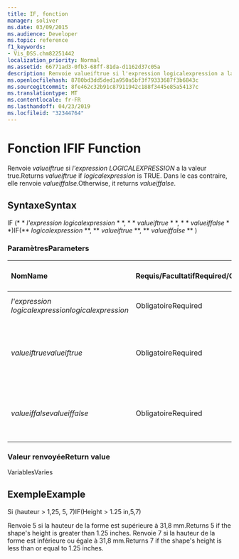 ```yaml
---
title: IF, fonction
manager: soliver
ms.date: 03/09/2015
ms.audience: Developer
ms.topic: reference
f1_keywords:
- Vis_DSS.chm82251442
localization_priority: Normal
ms.assetid: 66771ad3-0fb3-68ff-81da-d1162d37c05a
description: Renvoie valueiftrue si l'expression logicalexpression a la valeur TRUE. Dans le cas contraire, elle renvoie valueiffalse.
ms.openlocfilehash: 8780bd3dd5ded1a950a5bf3f79333687f3b6843c
ms.sourcegitcommit: 8fe462c32b91c87911942c188f3445e85a54137c
ms.translationtype: MT
ms.contentlocale: fr-FR
ms.lasthandoff: 04/23/2019
ms.locfileid: "32344764"
---
```

# <a name="if-function"></a><span data-ttu-id="2d9df-104">Fonction IF</span><span class="sxs-lookup"><span data-stu-id="2d9df-104">IF Function</span></span>

<span data-ttu-id="2d9df-105">Renvoie _valueiftrue_ si _l'expression LOGICALEXPRESSION_ a la valeur true.</span><span class="sxs-lookup"><span data-stu-id="2d9df-105">Returns  _valueiftrue_ if  _logicalexpression_ is TRUE.</span></span> <span data-ttu-id="2d9df-106">Dans le cas contraire, elle renvoie _valueiffalse_.</span><span class="sxs-lookup"><span data-stu-id="2d9df-106">Otherwise, it returns  _valueiffalse_.</span></span>
  
## <a name="syntax"></a><span data-ttu-id="2d9df-107">Syntaxe</span><span class="sxs-lookup"><span data-stu-id="2d9df-107">Syntax</span></span>

<span data-ttu-id="2d9df-108">IF (\* \* *l'expression logicalexpression* \* \*, \* \* *valueiftrue* \* \*, \* \* *valueiffalse* \* \*)</span><span class="sxs-lookup"><span data-stu-id="2d9df-108">IF(\*\* *logicalexpression* \*\*, \*\* *valueiftrue* \*\*, \*\* *valueiffalse* \*\* )</span></span> 
  
### <a name="parameters"></a><span data-ttu-id="2d9df-109">Paramètres</span><span class="sxs-lookup"><span data-stu-id="2d9df-109">Parameters</span></span>

|<span data-ttu-id="2d9df-110">**Nom**</span><span class="sxs-lookup"><span data-stu-id="2d9df-110">**Name**</span></span>|<span data-ttu-id="2d9df-111">**Requis/Facultatif**</span><span class="sxs-lookup"><span data-stu-id="2d9df-111">**Required/Optional**</span></span>|<span data-ttu-id="2d9df-112">**Type de données**</span><span class="sxs-lookup"><span data-stu-id="2d9df-112">**Data Type**</span></span>|<span data-ttu-id="2d9df-113">**Description**</span><span class="sxs-lookup"><span data-stu-id="2d9df-113">**Description**</span></span>|
|:-----|:-----|:-----|:-----|
| <span data-ttu-id="2d9df-114">_l'expression logicalexpression_</span><span class="sxs-lookup"><span data-stu-id="2d9df-114">_logicalexpression_</span></span> <br/> |<span data-ttu-id="2d9df-115">Obligatoire</span><span class="sxs-lookup"><span data-stu-id="2d9df-115">Required</span></span>  <br/> |<span data-ttu-id="2d9df-116">**String**</span><span class="sxs-lookup"><span data-stu-id="2d9df-116">**String**</span></span> <br/> |<span data-ttu-id="2d9df-117">Expression à évaluer.</span><span class="sxs-lookup"><span data-stu-id="2d9df-117">Expression to evaluate.</span></span>  <br/> |
| <span data-ttu-id="2d9df-118">_valueiftrue_</span><span class="sxs-lookup"><span data-stu-id="2d9df-118">_valueiftrue_</span></span> <br/> |<span data-ttu-id="2d9df-119">Obligatoire</span><span class="sxs-lookup"><span data-stu-id="2d9df-119">Required</span></span>  <br/> |<span data-ttu-id="2d9df-120">**Réelle**</span><span class="sxs-lookup"><span data-stu-id="2d9df-120">**Varies**</span></span> <br/> |<span data-ttu-id="2d9df-121">Valeur à renvoyer si _l'expression logicalexpression_ a la valeur true.</span><span class="sxs-lookup"><span data-stu-id="2d9df-121">Value to return if  _logicalexpression_ is true.</span></span>  <br/> |
| <span data-ttu-id="2d9df-122">_valueiffalse_</span><span class="sxs-lookup"><span data-stu-id="2d9df-122">_valueiffalse_</span></span> <br/> |<span data-ttu-id="2d9df-123">Obligatoire</span><span class="sxs-lookup"><span data-stu-id="2d9df-123">Required</span></span>  <br/> |<span data-ttu-id="2d9df-124">**Réelle**</span><span class="sxs-lookup"><span data-stu-id="2d9df-124">**Varies**</span></span> <br/> | <span data-ttu-id="2d9df-125">Valeur à renvoyer si _l'expression logicalexpression_ est false.</span><span class="sxs-lookup"><span data-stu-id="2d9df-125">Value to return if  _logicalexpression_ is false.</span></span>  <br/> |
   
### <a name="return-value"></a><span data-ttu-id="2d9df-126">Valeur renvoyée</span><span class="sxs-lookup"><span data-stu-id="2d9df-126">Return value</span></span>

<span data-ttu-id="2d9df-127">Variables</span><span class="sxs-lookup"><span data-stu-id="2d9df-127">Varies</span></span>
  
## <a name="example"></a><span data-ttu-id="2d9df-128">Exemple</span><span class="sxs-lookup"><span data-stu-id="2d9df-128">Example</span></span>

<span data-ttu-id="2d9df-129">Si (hauteur \> 1,25, 5, 7)</span><span class="sxs-lookup"><span data-stu-id="2d9df-129">IF(Height \> 1.25 in,5,7)</span></span>
  
<span data-ttu-id="2d9df-130">Renvoie 5 si la hauteur de la forme est supérieure à 31,8 mm.</span><span class="sxs-lookup"><span data-stu-id="2d9df-130">Returns 5 if the shape's height is greater than 1.25 inches.</span></span> <span data-ttu-id="2d9df-131">Renvoie 7 si la hauteur de la forme est inférieure ou égale à 31,8 mm.</span><span class="sxs-lookup"><span data-stu-id="2d9df-131">Returns 7 if the shape's height is less than or equal to 1.25 inches.</span></span>
  

